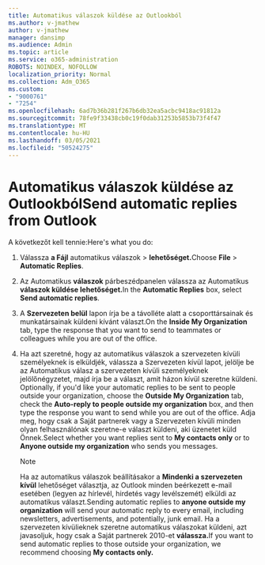 ```yaml
---
title: Automatikus válaszok küldése az Outlookból
ms.author: v-jmathew
author: v-jmathew
manager: dansimp
ms.audience: Admin
ms.topic: article
ms.service: o365-administration
ROBOTS: NOINDEX, NOFOLLOW
localization_priority: Normal
ms.collection: Adm_O365
ms.custom:
- "9000761"
- "7254"
ms.openlocfilehash: 6ad7b36b281f267b6db32ea5acbc9418ac91812a
ms.sourcegitcommit: 78fe9f33438cb0c19f0dab31253b5853b73f4f47
ms.translationtype: MT
ms.contentlocale: hu-HU
ms.lasthandoff: 03/05/2021
ms.locfileid: "50524275"
---
```

# <a name="send-automatic-replies-from-outlook"></a><span data-ttu-id="5ba6f-102">Automatikus válaszok küldése az Outlookból</span><span class="sxs-lookup"><span data-stu-id="5ba6f-102">Send automatic replies from Outlook</span></span>

<span data-ttu-id="5ba6f-103">A következőt kell tennie:</span><span class="sxs-lookup"><span data-stu-id="5ba6f-103">Here's what you do:</span></span>

1. <span data-ttu-id="5ba6f-104">Válassza **a Fájl** automatikus válaszok  >  **lehetőséget.**</span><span class="sxs-lookup"><span data-stu-id="5ba6f-104">Choose **File** > **Automatic Replies**.</span></span>
2. <span data-ttu-id="5ba6f-105">Az Automatikus **válaszok** párbeszédpanelen válassza az Automatikus **válaszok küldése lehetőséget.**</span><span class="sxs-lookup"><span data-stu-id="5ba6f-105">In the **Automatic Replies** box, select **Send automatic replies**.</span></span>
3. <span data-ttu-id="5ba6f-106">A **Szervezeten belül** lapon írja be a távolléte alatt a csoporttársainak és munkatársainak küldeni kívánt választ.</span><span class="sxs-lookup"><span data-stu-id="5ba6f-106">On the **Inside My Organization** tab, type the response that you want to send to teammates or colleagues while you are out of the office.</span></span>
4. <span data-ttu-id="5ba6f-107">Ha azt szeretné, hogy az automatikus válaszok a szervezeten kívüli személyeknek is elküldjék,  válassza a Szervezeten kívül lapot, jelölje be az Automatikus válasz a szervezeten kívüli személyeknek jelölőnégyzetet, majd írja be a választ, amit házon kívül szeretne küldeni. </span><span class="sxs-lookup"><span data-stu-id="5ba6f-107">Optionally, if you'd like your automatic replies to be sent to people outside your organization, choose the **Outside My Organization** tab, check the **Auto-reply to people outside my organization** box, and then type the response you want to send while you are out of the office.</span></span> <span data-ttu-id="5ba6f-108">Adja meg, hogy csak  a Saját  partnerek vagy a Szervezeten kívüli minden olyan felhasználónak szeretne-e választ küldeni, aki üzenetet küld Önnek.</span><span class="sxs-lookup"><span data-stu-id="5ba6f-108">Select whether you want replies sent to **My contacts only** or to **Anyone outside my organization** who sends you messages.</span></span>

    > [!NOTE]
    > <span data-ttu-id="5ba6f-109">Ha az automatikus válaszok beállításakor a **Mindenki a szervezeten kívül** lehetőséget választja, az Outlook minden beérkezett e-mail esetében (legyen az hírlevél, hirdetés vagy levélszemét) elküldi az automatikus választ.</span><span class="sxs-lookup"><span data-stu-id="5ba6f-109">Sending automatic replies to **anyone outside my organization** will send your automatic reply to every email, including newsletters, advertisements, and potentially, junk email.</span></span> <span data-ttu-id="5ba6f-110">Ha a szervezeten kívülieknek szeretne automatikus válaszokat küldeni, azt javasoljuk, hogy csak a Saját partnerek 2010-et **válassza.**</span><span class="sxs-lookup"><span data-stu-id="5ba6f-110">If you want to send automatic replies to those outside your organization, we recommend choosing **My contacts only.**</span></span>
